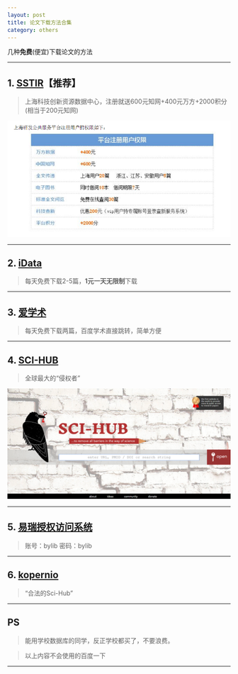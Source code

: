 ```yaml
---
layout: post
title: 论文下载方法合集
category: others
---
```

几种**免费**(便宜)下载论文的方法

---

## 1. [SSTIR](http://member.sstir.cn/new/reg!init.do?invitor=ermao6)【推荐】
> 上海科技创新资源数据中心，注册就送600元知网+400元万方+2000积分(相当于200元知网)

![sstir](/pic/SCI.png)

---


## 2. [iData](https://www.cn-ki.net/)
> 每天免费下载2-5篇，**1元一天无限制**下载


---

## 3. [爱学术](https://www.ixueshu.com/)
> 每天免费下载两篇，百度学术直接跳转，简单方便

---

## 4. [SCI-HUB](http://www.howsci.com/sci-hub-alternative.html)
> 全球最大的“侵权者”

![scihub](/pic/SCI-HUB.png)


---

## 5. [易瑞授权访问系统](http://61.178.127.9:8080/auth/welcome.do)
> 账号：bylib  密码：bylib


----


## 6. [kopernio](https://www.kopernio.com/)
>  “合法的Sci-Hub”


---

## PS
> 能用学校数据库的同学，反正学校都买了，不要浪费。

> 以上内容不会使用的百度一下

---
